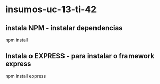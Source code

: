 # insumos-uc-13-ti-42

## instala NPM - instalar dependencias
npm install

## Instala o EXPRESS - para instalar o framework express
npm install express

